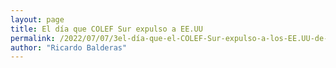 ```yaml
---
layout: page
title: El día que COLEF Sur expulso a EE.UU
permalink: /2022/07/07/3el-día-que-el-COLEF-Sur-expulso-a-los-EE.UU-de-la-frontera.html
author: "Ricardo Balderas"
---
```

